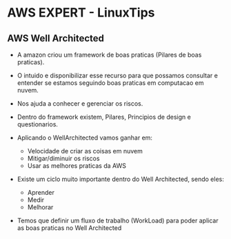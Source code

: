 # AWS EXPERT - LinuxTips

## AWS Well Architected

- A amazon criou um framework de boas praticas (Pilares de boas praticas).
- O intuido e disponibilizar esse recurso para que possamos consultar e entender se estamos seguindo boas praticas em computacao em nuvem.
- Nos ajuda a conhecer e gerenciar os riscos.
- Dentro do framework existem, Pilares, Principios de design e questionarios.
- Aplicando o WellArchitected vamos ganhar em: 
  - Velocidade de criar as coisas em nuvem
  - Mitigar/diminuir os riscos
  - Usar as melhores praticas da AWS
- Existe um ciclo muito importante dentro do Well Architected, sendo eles:
  - Aprender
  - Medir
  - Melhorar
 
- Temos que definir um fluxo de trabalho (WorkLoad) para poder aplicar as boas praticas no Well Architected
